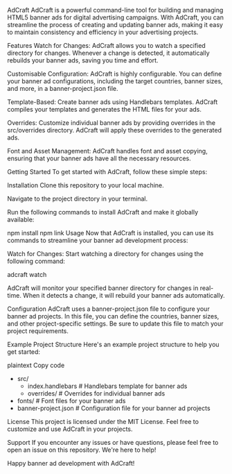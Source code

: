 AdCraft
AdCraft is a powerful command-line tool for building and managing HTML5 banner ads for digital advertising campaigns. With AdCraft, you can streamline the process of creating and updating banner ads, making it easy to maintain consistency and efficiency in your advertising projects.

Features
Watch for Changes: AdCraft allows you to watch a specified directory for changes. Whenever a change is detected, it automatically rebuilds your banner ads, saving you time and effort.

Customisable Configuration: AdCraft is highly configurable. You can define your banner ad configurations, including the target countries, banner sizes, and more, in a banner-project.json file.

Template-Based: Create banner ads using Handlebars templates. AdCraft compiles your templates and generates the HTML files for your ads.

Overrides: Customize individual banner ads by providing overrides in the src/overrides directory. AdCraft will apply these overrides to the generated ads.

Font and Asset Management: AdCraft handles font and asset copying, ensuring that your banner ads have all the necessary resources.

Getting Started
To get started with AdCraft, follow these simple steps:

Installation
Clone this repository to your local machine.

Navigate to the project directory in your terminal.

Run the following commands to install AdCraft and make it globally available:

npm install
npm link
Usage
Now that AdCraft is installed, you can use its commands to streamline your banner ad development process:

Watch for Changes: Start watching a directory for changes using the following command:

adcraft watch

AdCraft will monitor your specified banner directory for changes in real-time. When it detects a change, it will rebuild your banner ads automatically.

Configuration
AdCraft uses a banner-project.json file to configure your banner ad projects. In this file, you can define the countries, banner sizes, and other project-specific settings. Be sure to update this file to match your project requirements.

Example Project Structure
Here's an example project structure to help you get started:

plaintext
Copy code
- src/
  - index.handlebars  # Handlebars template for banner ads
  - overrides/        # Overrides for individual banner ads
- fonts/              # Font files for your banner ads
- banner-project.json  # Configuration file for your banner ad projects

License
This project is licensed under the MIT License. Feel free to customize and use AdCraft in your projects.

Support
If you encounter any issues or have questions, please feel free to open an issue on this repository. We're here to help!

Happy banner ad development with AdCraft!
